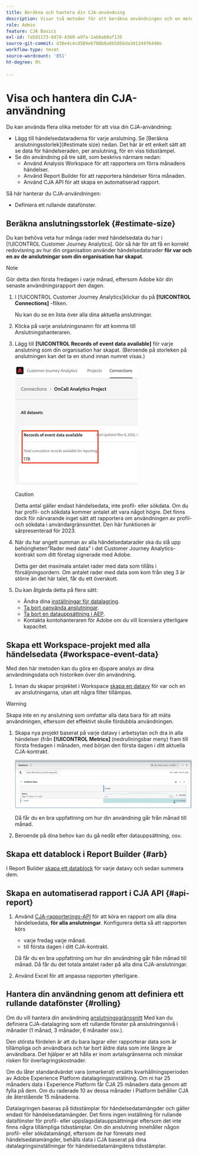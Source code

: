 ```yaml
---
title: Beräkna och hantera din CJA-användning
description: Visar två metoder för att beräkna användningen och en metod för att hantera den.
role: Admin
feature: CJA Basics
exl-id: 7a5d1173-8d78-4360-a97a-1ab0a60af135
source-git-commit: d38e4c4cd589e6708b0a6b5856da341344f6440e
workflow-type: tm+mt
source-wordcount: '851'
ht-degree: 0%

---
```


# Visa och hantera din CJA-användning

Du kan använda flera olika metoder för att visa din CJA-användning:

* Lägg till händelsedataraderna för varje anslutning. Se [Beräkna anslutningsstorlek](#estimate size) nedan. Det här är ett enkelt sätt att se data för händelseraden, per anslutning, för en viss tidsstämpel.
* Se din användning på tre sätt, som beskrivs närmare nedan:
   * Använd Analysis Workspace för att rapportera om förra månadens händelser.
   * Använd Report Builder för att rapportera händelser förra månaden.
   * Använd CJA API för att skapa en automatiserad rapport.

Så här hanterar du CJA-användningen:

* Definiera ett rullande datafönster.

## Beräkna anslutningsstorlek {#estimate-size}

Du kan behöva veta hur många rader med händelsedata du har i [!UICONTROL Customer Journey Analytics]. Gör så här för att få en korrekt redovisning av hur din organisation använder händelsedatarader **för var och en av de anslutningar som din organisation har skapat**.

>[!NOTE]
>
>Gör detta den första fredagen i varje månad, eftersom Adobe kör din senaste användningsrapport den dagen.

1. I [!UICONTROL Customer Journey Analytics]klickar du på **[!UICONTROL Connections]** -fliken.

   Nu kan du se en lista över alla dina aktuella anslutningar.

1. Klicka på varje anslutningsnamn för att komma till Anslutningshanteraren.

1. Lägg till **[!UICONTROL Records of event data available]** för varje anslutning som din organisation har skapat. (Beroende på storleken på anslutningen kan det ta en stund innan numret visas.)

   ![händelsedata](assets/event-data.png)

   >[!CAUTION]
   >
   >   Detta antal gäller endast händelsedata, inte profil- eller sökdata. Om du har profil- och sökdata kommer antalet att vara något högre. Det finns dock för närvarande inget sätt att rapportera om användningen av profil- och sökdata i användargränssnittet. Den här funktionen är särpresenterad för 2023.

1. När du har angett summan av alla händelsedatarader ska du slå upp behörigheten&quot;Rader med data&quot; i det Customer Journey Analytics-kontrakt som ditt företag signerade med Adobe.

   Detta ger det maximala antalet rader med data som tillåts i försäljningsordern. Om antalet rader med data som kom från steg 3 är större än det här talet, får du ett överskott.

1. Du kan åtgärda detta på flera sätt:

   * Ändra dina [inställningar för datalagring](https://experienceleague.adobe.com/docs/analytics-platform/using/cja-connections/manage-connections.html#set-rolling-window-for-connection-data-retention).
   * [Ta bort oanvända anslutningar](https://experienceleague.adobe.com/docs/analytics-platform/using/cja-overview/cja-faq.html#implications-of-deleting-data-components).
   * [Ta bort en datauppsättning i AEP](https://experienceleague.adobe.com/docs/analytics-platform/using/cja-overview/cja-faq.html#implications-of-deleting-data-components).
   * Kontakta kontohanteraren för Adobe om du vill licensiera ytterligare kapacitet.

## Skapa ett Workspace-projekt med alla händelsedata {#workspace-event-data}

Med den här metoden kan du göra en djupare analys av dina användningsdata och historiken över din användning.

1. Innan du skapar projektet i Workspace [skapa en datavy](/help/data-views/create-dataview.md) för var och en av anslutningarna, utan att några filter tillämpas.

>[!WARNING]
>
>    Skapa inte en ny anslutning som omfattar alla data bara för att mäta användningen, eftersom det effektivt skulle fördubbla användningen.

1. Skapa nya projekt baserat på varje datavy i arbetsytan och dra in alla händelser (från **[!UICONTROL Metrics]** (nedrullningsbar meny) fram till första fredagen i månaden, med början den första dagen i ditt aktuella CJA-kontrakt.

   ![Händelser](assets/events-usage.png)

   Då får du en bra uppfattning om hur din användning går från månad till månad.

1. Beroende på dina behov kan du gå nedåt efter datauppsättning, osv.

## Skapa ett datablock i Report Builder {#arb}

I Report Builder [skapa ett datablock](/help/report-builder/create-a-data-block.md) för varje datavy och sedan summera dem.

## Skapa en automatiserad rapport i CJA API {#api-report}

1. Använd [CJA-rapporterings-API](https://developer.adobe.com/cja-apis/docs/api/#tag/Reporting-API) för att köra en rapport om alla dina händelsedata, **för alla anslutningar**. Konfigurera detta så att rapporten körs

   * varje fredag varje månad.
   * till första dagen i ditt CJA-kontrakt.

   Då får du en bra uppfattning om hur din användning går från månad till månad. Då får du det totala antalet rader på alla dina CJA-anslutningar.

1. Använd Excel för att anpassa rapporten ytterligare.

## Hantera din användning genom att definiera ett rullande datafönster {#rolling}

Om du vill hantera din användning [anslutningsgränssnitt](/help/connections/create-connection.md) Med kan du definiera CJA-datalagring som ett rullande fönster på anslutningsnivå i månader (1 månad, 3 månader, 6 månader osv.).

Den största fördelen är att du bara lagrar eller rapporterar data som är tillämpliga och användbara och tar bort äldre data som inte längre är användbara. Det hjälper er att hålla er inom avtalsgränserna och minskar risken för överlagringskostnader.

Om du låter standardvärdet vara (omarkerat) ersätts kvarhållningsperioden av Adobe Experience Platform datalagringsinställning. Om ni har 25 månaders data i Experience Platform får CJA 25 månaders data genom att fylla på dem. Om du raderade 10 av dessa månader i Platform behåller CJA de återstående 15 månaderna.

Datalagringen baseras på tidsstämplar för händelsedatamängder och gäller endast för händelsedatamängder. Det finns ingen inställning för rullande datafönster för profil- eller uppslagsdatauppsättningar eftersom det inte finns några tillämpliga tidsstämplar. Om din anslutning innehåller någon profil- eller sökdatamängd, eftersom de har förenats med händelsedatamängder, behålls data i CJA baserat på dina datalagringsinställningar för händelsedatamängdens tidsstämplar.

